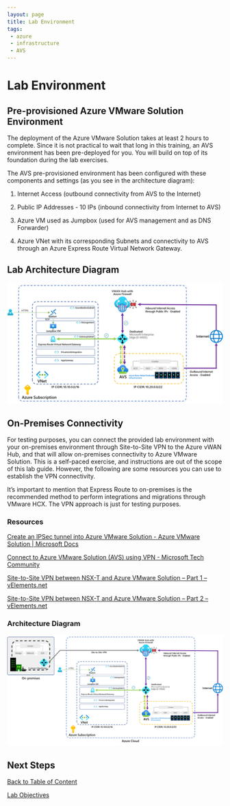 ```yaml
---
layout: page
title: Lab Environment
tags: 
 - azure
 - infrastructure
 - AVS
---
```


# Lab Environment

## Pre-provisioned Azure VMware Solution Environment

The deployment of the Azure VMware Solution takes at least 2 hours to complete.
Since it is not practical to wait that long in this training, an AVS environment
has been pre-deployed for you. You will build on top of its foundation during
the lab exercises.

The AVS pre-provisioned environment has been configured with these components
and settings (as you see in the architecture diagram):

1. Internet Access (outbound connectivity from AVS to the Internet)

2. Public IP Addresses - 10 IPs (inbound connectivity from Internet to AVS)

3. Azure VM used as Jumpbox (used for AVS management and as DNS Forwarder)

4. Azure VNet with its corresponding Subnets and connectivity to AVS through an
   Azure Express Route Virtual Network Gateway.

## Lab Architecture Diagram

![lab-architecture-diagram](media/lab-environment/lab-architecture-diagram.png)


## On-Premises Connectivity

For testing purposes, you can connect the provided lab environment with your
on-premises environment through Site-to-Site VPN to the Azure vWAN Hub, and that
will allow on-premises connectivity to Azure VMware Solution. This is a
self-paced exercise, and instructions are out of the scope of this lab guide.
However, the following are some resources you can use to establish the VPN
connectivity.

It’s important to mention that Express Route to on-premises is the recommended
method to perform integrations and migrations through VMware HCX. The VPN
approach is just for testing purposes.

### Resources

[Create an IPSec tunnel into Azure VMware Solution - Azure VMware Solution \|
Microsoft
Docs](https://docs.microsoft.com/en-us/azure/azure-vmware/create-ipsec-tunnel)

[Connect to Azure VMware Solution (AVS) using VPN - Microsoft Tech
Community](https://techcommunity.microsoft.com/t5/azure-migration/connect-to-azure-vmware-solution-avs-using-vpn/ba-p/1670603)

[Site-to-Site VPN between NSX-T and Azure VMware Solution – Part 1 –
vElements.net](http://www.velements.net/2021/01/21/site-to-site-vpn-between-nsx-t-and-azure-vmware-solution-part-1/)

[Site-to-Site VPN between NSX-T and Azure VMware Solution – Part 2 –
vElements.net](http://www.velements.net/2021/02/12/site-to-site-vpn-between-nsx-t-and-azure-vmware-solution-part-2/)

### Architecture Diagram

![on-premises-connectivity](media/lab-environment/on-premises-connectivity.png)

## Next Steps

[Back to Table of Content](toc.md#table-of-contents)

[Lab Objectives](lab-objectives.md)